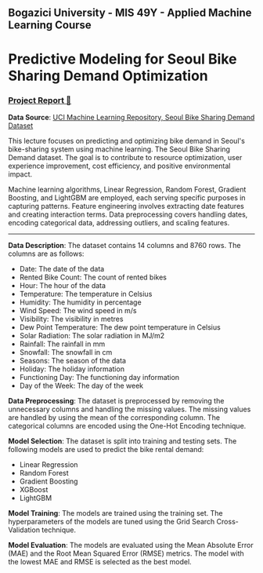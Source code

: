 
## Bogazici University - MIS 49Y - Applied Machine Learning Course

# Predictive Modeling for Seoul Bike Sharing Demand Optimization
### [Project Report 🔗](https://drive.google.com/file/d/1yifO2RnsPUAqPmQQ3OHMFeaNxzqTewfX/view?usp=sharing)
**Data Source**: [UCI Machine Learning Repository, Seoul Bike Sharing Demand Dataset](https://archive.ics.uci.edu/dataset/560/seoul+bike+sharing+demand)

This lecture focuses on predicting and optimizing bike demand in Seoul's bike-sharing system using
machine learning. The Seoul Bike Sharing Demand dataset.
The goal is to contribute to resource optimization, user
experience improvement, cost efficiency, and positive
environmental impact.

Machine learning algorithms, Linear Regression, Random
Forest, Gradient Boosting, and LightGBM are employed, each
serving specific purposes in capturing patterns. Feature
engineering involves extracting date features and creating
interaction terms. Data preprocessing covers handling dates,
encoding categorical data, addressing outliers, and scaling
features.

<hr />

**Data Description**: The dataset contains 14 columns and 8760 rows. The columns are as follows:
- Date: The date of the data
- Rented Bike Count: The count of rented bikes
- Hour: The hour of the data
- Temperature: The temperature in Celsius
- Humidity: The humidity in percentage
- Wind Speed: The wind speed in m/s
- Visibility: The visibility in metres
- Dew Point Temperature: The dew point temperature in Celsius
- Solar Radiation: The solar radiation in MJ/m2
- Rainfall: The rainfall in mm
- Snowfall: The snowfall in cm
- Seasons: The season of the data
- Holiday: The holiday information
- Functioning Day: The functioning day information
- Day of the Week: The day of the week

**Data Preprocessing**: The dataset is preprocessed by removing the unnecessary columns and handling the missing values. The missing values are handled by using the mean of the corresponding column. The categorical columns are encoded using the One-Hot Encoding technique.

**Model Selection**: The dataset is split into training and testing sets. The following models are used to predict the bike rental demand:

- Linear Regression
- Random Forest
- Gradient Boosting
- XGBoost
- LightGBM

**Model Training**: The models are trained using the training set. The hyperparameters of the models are tuned using the Grid Search Cross-Validation technique.

**Model Evaluation**: The models are evaluated using the Mean Absolute Error (MAE) and the Root Mean Squared Error (RMSE) metrics. The model with the lowest MAE and RMSE is selected as the best model.

